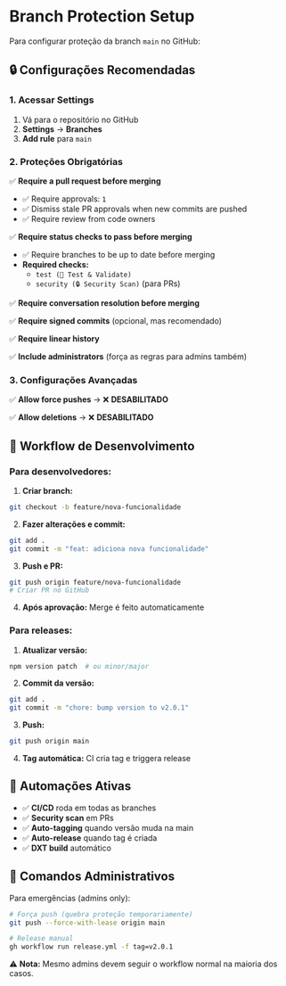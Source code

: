# Branch Protection Setup

Para configurar proteção da branch `main` no GitHub:

## 🔒 Configurações Recomendadas

### 1. Acessar Settings
1. Vá para o repositório no GitHub
2. **Settings** → **Branches**
3. **Add rule** para `main`

### 2. Proteções Obrigatórias

✅ **Require a pull request before merging**
- ✅ Require approvals: `1`
- ✅ Dismiss stale PR approvals when new commits are pushed
- ✅ Require review from code owners

✅ **Require status checks to pass before merging**
- ✅ Require branches to be up to date before merging
- **Required checks:**
  - `test (🧪 Test & Validate)`
  - `security (🔒 Security Scan)` (para PRs)

✅ **Require conversation resolution before merging**

✅ **Require signed commits** (opcional, mas recomendado)

✅ **Require linear history**

✅ **Include administrators** (força as regras para admins também)

### 3. Configurações Avançadas

✅ **Allow force pushes** → ❌ **DESABILITADO**

✅ **Allow deletions** → ❌ **DESABILITADO**

## 🚀 Workflow de Desenvolvimento

### Para desenvolvedores:

1. **Criar branch:**
```bash
git checkout -b feature/nova-funcionalidade
```

2. **Fazer alterações e commit:**
```bash
git add .
git commit -m "feat: adiciona nova funcionalidade"
```

3. **Push e PR:**
```bash
git push origin feature/nova-funcionalidade
# Criar PR no GitHub
```

4. **Após aprovação:** Merge é feito automaticamente

### Para releases:

1. **Atualizar versão:**
```bash
npm version patch  # ou minor/major
```

2. **Commit da versão:**
```bash
git add .
git commit -m "chore: bump version to v2.0.1"
```

3. **Push:**
```bash
git push origin main
```

4. **Tag automática:** CI cria tag e triggera release

## 🤖 Automações Ativas

- ✅ **CI/CD** roda em todas as branches
- ✅ **Security scan** em PRs
- ✅ **Auto-tagging** quando versão muda na main
- ✅ **Auto-release** quando tag é criada
- ✅ **DXT build** automático

## 🔧 Comandos Administrativos

Para emergências (admins only):

```bash
# Força push (quebra proteção temporariamente)
git push --force-with-lease origin main

# Release manual
gh workflow run release.yml -f tag=v2.0.1
```

⚠️ **Nota:** Mesmo admins devem seguir o workflow normal na maioria dos casos.
